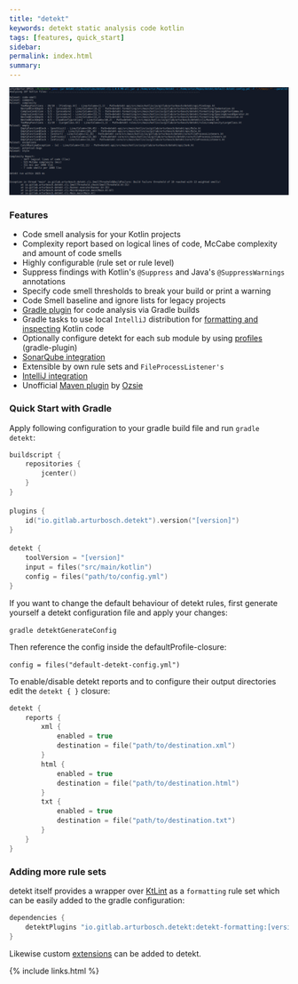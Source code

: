 ```yaml
---
title: "detekt"
keywords: detekt static analysis code kotlin
tags: [features, quick_start]
sidebar: 
permalink: index.html
summary:
---
```


![detekt in action](images/detekt_in_action.png "detekt in action")

### Features

- Code smell analysis for your Kotlin projects
- Complexity report based on logical lines of code, McCabe complexity and amount of code smells
- Highly configurable (rule set or rule level)
- Suppress findings with Kotlin's `@Suppress` and Java's `@SuppressWarnings` annotations
- Specify code smell thresholds to break your build or print a warning
- Code Smell baseline and ignore lists for legacy projects
- [Gradle plugin](#gradleplugin) for code analysis via Gradle builds
- Gradle tasks to use local `IntelliJ` distribution for [formatting and inspecting](#idea) Kotlin code
- Optionally configure detekt for each sub module by using [profiles](#closure) (gradle-plugin)
- [SonarQube integration](https://github.com/arturbosch/sonar-kotlin)
- Extensible by own rule sets and `FileProcessListener's`
- [IntelliJ integration](https://github.com/arturbosch/detekt-intellij-plugin)
- Unofficial [Maven plugin](https://github.com/Ozsie/detekt-maven-plugin) by [Ozsie](https://github.com/Ozsie)

### Quick Start with Gradle

Apply following configuration to your gradle build file and run `gradle detekt`:

```kotlin
buildscript {
    repositories {
        jcenter()
    }
}

plugins {
    id("io.gitlab.arturbosch.detekt").version("[version]")
}

detekt {
    toolVersion = "[version]"
    input = files("src/main/kotlin")
    config = files("path/to/config.yml")
}
```

If you want to change the default behaviour of detekt rules, first generate yourself a detekt configuration file and apply your changes:

`gradle detektGenerateConfig`

Then reference the config inside the defaultProfile-closure:

`config = files("default-detekt-config.yml")`

To enable/disable detekt reports and to configure their output directories edit the `detekt { }` closure:
```kotlin
detekt {
    reports {
        xml {
            enabled = true
            destination = file("path/to/destination.xml")
        }
        html {
            enabled = true
            destination = file("path/to/destination.html")
        }
        txt {
            enabled = true
            destination = file("path/to/destination.txt")
        }
    }
}
``` 

### Adding more rule sets

detekt itself provides a wrapper over [KtLint](https://github.com/shyiko/ktlint) as a `formatting` rule set
which can be easily added to the gradle configuration:

```gradle
dependencies {
    detektPlugins "io.gitlab.arturbosch.detekt:detekt-formatting:[version]"
}
```

Likewise custom [extensions](https://arturbosch.github.io/detekt/extensions.html) can be added to detekt.

{% include links.html %}
